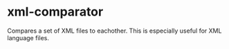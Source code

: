 # xml-comparator
Compares a set of XML files to eachother. This is especially useful for XML language files.
